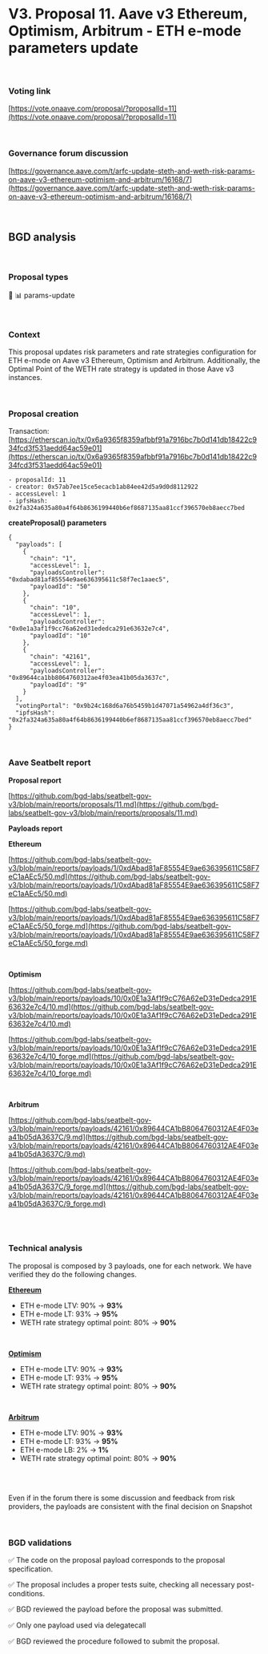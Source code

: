 # V3. Proposal 11. Aave v3 Ethereum, Optimism, Arbitrum - ETH e-mode parameters update

<br>

### Voting link

[https://vote.onaave.com/proposal/?proposalId=11](https://vote.onaave.com/proposal/?proposalId=11)

<br>

### Governance forum discussion

[https://governance.aave.com/t/arfc-update-steth-and-weth-risk-params-on-aave-v3-ethereum-optimism-and-arbitrum/16168/7](https://governance.aave.com/t/arfc-update-steth-and-weth-risk-params-on-aave-v3-ethereum-optimism-and-arbitrum/16168/7)

<br>

## BGD analysis

<br>

### Proposal types

:wrench: :bar_chart: params-update

<br>

### Context

This proposal updates risk parameters and rate strategies configuration for ETH e-mode on Aave v3 Ethereum, Optimism and Arbitrum. Additionally, the Optimal Point of the WETH rate strategy is updated in those Aave v3 instances.

<br>

### Proposal creation

Transaction: [https://etherscan.io/tx/0x6a9365f8359afbbf91a7916bc7b0d141db18422c934fcd3f531aedd64ac59e01](https://etherscan.io/tx/0x6a9365f8359afbbf91a7916bc7b0d141db18422c934fcd3f531aedd64ac59e01)


```
- proposalId: 11
- creator: 0x57ab7ee15ce5ecacb1ab84ee42d5a9d0d8112922
- accessLevel: 1
- ipfsHash: 0x2fa324a635a80a4f64b8636199440b6ef8687135aa81ccf396570eb8aecc7bed
```

**createProposal() parameters**
```
{
  "payloads": [
    {
      "chain": "1",
      "accessLevel": 1,
      "payloadsController": "0xdabad81af85554e9ae636395611c58f7ec1aaec5",
      "payloadId": "50"
    },
    {
      "chain": "10",
      "accessLevel": 1,
      "payloadsController": "0x0e1a3af1f9cc76a62ed31ededca291e63632e7c4",
      "payloadId": "10"
    },
    {
      "chain": "42161",
      "accessLevel": 1,
      "payloadsController": "0x89644ca1bb8064760312ae4f03ea41b05da3637c",
      "payloadId": "9"
    }
  ],
  "votingPortal": "0x9b24c168d6a76b5459b1d47071a54962a4df36c3",
  "ipfsHash": "0x2fa324a635a80a4f64b8636199440b6ef8687135aa81ccf396570eb8aecc7bed"
}
```

<br>

### Aave Seatbelt report

**Proposal report**

[https://github.com/bgd-labs/seatbelt-gov-v3/blob/main/reports/proposals/11.md](https://github.com/bgd-labs/seatbelt-gov-v3/blob/main/reports/proposals/11.md)

**Payloads report**

**Ethereum**

[https://github.com/bgd-labs/seatbelt-gov-v3/blob/main/reports/payloads/1/0xdAbad81aF85554E9ae636395611C58F7eC1aAEc5/50.md](https://github.com/bgd-labs/seatbelt-gov-v3/blob/main/reports/payloads/1/0xdAbad81aF85554E9ae636395611C58F7eC1aAEc5/50.md)

[https://github.com/bgd-labs/seatbelt-gov-v3/blob/main/reports/payloads/1/0xdAbad81aF85554E9ae636395611C58F7eC1aAEc5/50_forge.md](https://github.com/bgd-labs/seatbelt-gov-v3/blob/main/reports/payloads/1/0xdAbad81aF85554E9ae636395611C58F7eC1aAEc5/50_forge.md)

<br>

**Optimism**

[https://github.com/bgd-labs/seatbelt-gov-v3/blob/main/reports/payloads/10/0x0E1a3Af1f9cC76A62eD31eDedca291E63632e7c4/10.md](https://github.com/bgd-labs/seatbelt-gov-v3/blob/main/reports/payloads/10/0x0E1a3Af1f9cC76A62eD31eDedca291E63632e7c4/10.md)

[https://github.com/bgd-labs/seatbelt-gov-v3/blob/main/reports/payloads/10/0x0E1a3Af1f9cC76A62eD31eDedca291E63632e7c4/10_forge.md](https://github.com/bgd-labs/seatbelt-gov-v3/blob/main/reports/payloads/10/0x0E1a3Af1f9cC76A62eD31eDedca291E63632e7c4/10_forge.md)

<br>

**Arbitrum**

[https://github.com/bgd-labs/seatbelt-gov-v3/blob/main/reports/payloads/42161/0x89644CA1bB8064760312AE4F03ea41b05dA3637C/9.md](https://github.com/bgd-labs/seatbelt-gov-v3/blob/main/reports/payloads/42161/0x89644CA1bB8064760312AE4F03ea41b05dA3637C/9.md)

[https://github.com/bgd-labs/seatbelt-gov-v3/blob/main/reports/payloads/42161/0x89644CA1bB8064760312AE4F03ea41b05dA3637C/9_forge.md](https://github.com/bgd-labs/seatbelt-gov-v3/blob/main/reports/payloads/42161/0x89644CA1bB8064760312AE4F03ea41b05dA3637C/9_forge.md)

<br>

<br>

### Technical analysis

The proposal is composed by 3 payloads, one for each network. We have verified they do the following changes.

**[Ethereum](https://etherscan.io/address/0x983921EFA9859880d8dc66c90BE93f18C02B3A1A#code#F1#L17)**

- ETH e-mode LTV: 90% -> **93%**
- ETH e-mode LT: 93% -> **95%**
- WETH rate strategy optimal point: 80% -> **90%**

<br>

**[Optimism](https://optimistic.etherscan.io/address/0x443d2441F3b45167C4ECDDa9985DF8dCFAad6e08#code#F1#L17)**

- ETH e-mode LTV: 90% -> **93%**
- ETH e-mode LT: 93% -> **95%**
- WETH rate strategy optimal point: 80% -> **90%**

<br>

**[Arbitrum](https://arbiscan.io/address/0x641Bb6A9a092EDBaE407373e2B563400617229d2#code#F1#L16)**

- ETH e-mode LTV: 90% -> **93%**
- ETH e-mode LT: 93% -> **95%**
- ETH e-mode LB: 2% -> **1%**
- WETH rate strategy optimal point: 80% -> **90%**

<br>

<br>

Even if in the forum there is some discussion and feedback from risk providers, the payloads are consistent with the final decision on Snapshot

<br>

### BGD validations

:white_check_mark: The code on the proposal payload corresponds to the proposal specification.

:white_check_mark: The proposal includes a proper tests suite, checking all necessary post-conditions.

:white_check_mark: BGD reviewed the payload before the proposal was submitted.

:white_check_mark: Only one payload used via delegatecall

:white_check_mark: BGD reviewed the procedure followed to submit the proposal.
